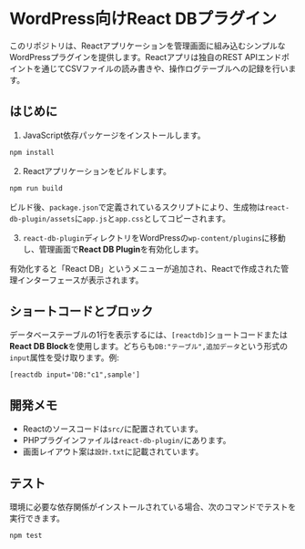 # WordPress向けReact DBプラグイン

このリポジトリは、Reactアプリケーションを管理画面に組み込むシンプルなWordPressプラグインを提供します。Reactアプリは独自のREST APIエンドポイントを通じてCSVファイルの読み書きや、操作ログテーブルへの記録を行います。

## はじめに

1. JavaScript依存パッケージをインストールします。

```bash
npm install
```

2. Reactアプリケーションをビルドします。

```bash
npm run build
```

ビルド後、`package.json`で定義されているスクリプトにより、生成物は`react-db-plugin/assets`に`app.js`と`app.css`としてコピーされます。

3. `react-db-plugin`ディレクトリをWordPressの`wp-content/plugins`に移動し、管理画面で**React DB Plugin**を有効化します。

有効化すると「React DB」というメニューが追加され、Reactで作成された管理インターフェースが表示されます。

## ショートコードとブロック

データベーステーブルの1行を表示するには、`[reactdb]`ショートコードまたは**React DB Block**を使用します。どちらも`DB:"テーブル",追加データ`という形式の`input`属性を受け取ります。例:

```wordpress
[reactdb input='DB:"c1",sample']
```

## 開発メモ

- Reactのソースコードは`src/`に配置されています。
- PHPプラグインファイルは`react-db-plugin/`にあります。
- 画面レイアウト案は`設計.txt`に記載されています。

## テスト

環境に必要な依存関係がインストールされている場合、次のコマンドでテストを実行できます。

```bash
npm test
```
